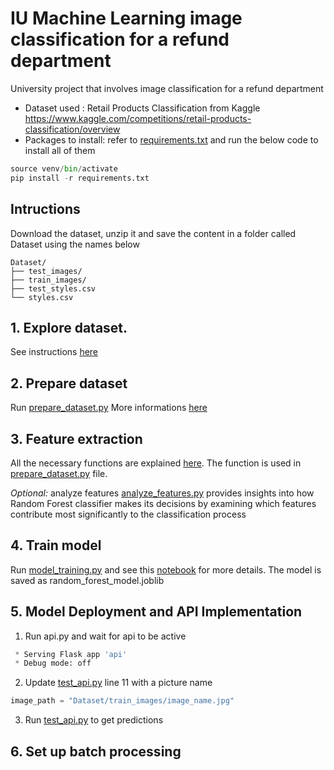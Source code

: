 # IU Machine Learning image classification for a refund department
 University project that involves image classification for a refund department

- Dataset used : Retail Products Classification from Kaggle  https://www.kaggle.com/competitions/retail-products-classification/overview
- Packages to install: refer to [requirements.txt](requirements.txt) and run the below code to install all of them
```python
source venv/bin/activate
pip install -r requirements.txt
```

## Intructions
Download the dataset, unzip it and save the content in a folder called Dataset using the names below
```
Dataset/
├── test_images/
├── train_images/
├── test_styles.csv
└── styles.csv
```
## 1. Explore dataset.
See instructions [here](notebooks/01_data_exploration.ipynb)

## 2. Prepare dataset
Run [prepare_dataset.py](prepare_dataset.py)
More informations [here](notebooks/02_dataset_preparation.ipynb)

## 3. Feature extraction
All the necessary functions are explained [here](notebooks/03_feature_extraction.ipynb).
The function is used in [prepare_dataset.py](prepare_dataset.py) file.

_Optional:_ analyze features
[analyze_features.py](analyze_features.py) provides insights into how Random Forest classifier makes its decisions by examining which features contribute most significantly to the classification process

## 4. Train model
Run [model_training.py](model_training.py) and see this [notebook](notebooks/04_model_training.ipynb) for more details.
The model is saved as random_forest_model.joblib

## 5. Model Deployment and API Implementation
1. Run api.py and wait for api to be active
```python
 * Serving Flask app 'api'
 * Debug mode: off
```
2. Update [test_api.py](test_api.py) line 11 with a picture name
```python
image_path = "Dataset/train_images/image_name.jpg"
```
3. Run [test_api.py](test_api.py) to get predictions

## 6. Set up batch processing